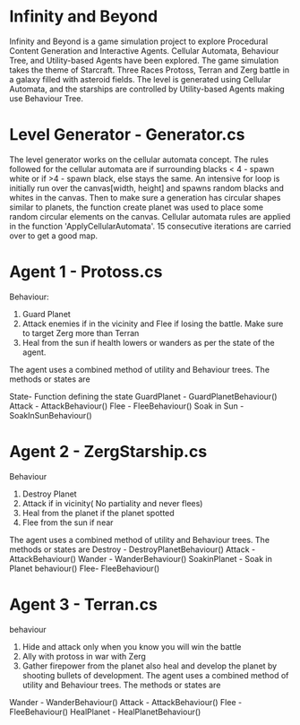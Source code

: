 # Infinity and Beyond
Infinity and Beyond is a game simulation project to explore Procedural Content Generation and Interactive Agents. Cellular Automata, Behaviour Tree, and Utility-based Agents have been explored. The game simulation takes the theme of Starcraft. Three Races Protoss, Terran and Zerg battle in a galaxy filled with asteroid fields. The level is generated using Cellular Automata, and the starships are controlled by Utility-based Agents making use Behaviour Tree.

# Level Generator - Generator.cs
The level generator works on the cellular automata concept.
The rules followed for the cellular automata are if surrounding blacks < 4 - spawn white or if >4 - spawn black, else stays the same.
An intensive for loop is initially run over the canvas[width, height] and spawns random blacks and whites in the canvas. Then  to make sure a generation has circular shapes similar to planets, the function create planet was used to place some random circular elements on the canvas. Cellular automata rules are applied in the function 'ApplyCellularAutomata'. 15 consecutive iterations are carried over to get a good map.

# Agent 1 - Protoss.cs
Behaviour:
1) Guard Planet
2) Attack enemies if in the vicinity and Flee if losing the battle. Make sure to target Zerg more than Terran
3) Heal from the sun if health lowers or wanders as per the state of the agent.

The agent uses a combined method of utility and Behaviour trees. The methods or states are

State- Function defining the state
GuardPlanet - GuardPlanetBehaviour() 
Attack - AttackBehaviour()
Flee - FleeBehaviour()
Soak in Sun - SoakInSunBehaviour()

# Agent 2 - ZergStarship.cs
Behaviour
1) Destroy Planet
2) Attack if in vicinity( No partiality and never flees)
3) Heal from the planet if the planet spotted
4) Flee from the sun if near

The agent uses a combined method of utility and Behaviour trees. The methods or states are
Destroy - DestroyPlanetBehaviour()
Attack - AttackBehaviour()
Wander - WanderBehaviour()
SoakinPlanet - Soak in Planet behaviour()
Flee- FleeBehaviour()

# Agent 3 - Terran.cs
behaviour
1) Hide and attack only when you know you will win the battle
2) Ally with protoss in war with Zerg
3) Gather firepower from the planet also heal and develop the planet by shooting bullets of development.
The agent uses a combined method of utility and Behaviour trees. The methods or states are

Wander - WanderBehaviour()
Attack - AttackBehaviour()
Flee -  FleeBehaviour()
HealPlanet - HealPlanetBehaviour()

